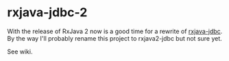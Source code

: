# rxjava-jdbc-2

With the release of RxJava 2 now is a good time for a rewrite of [rxjava-jdbc](https://github.com/davidmoten/rxjava-jdbc). By the way I'll probably rename this project to rxjava2-jdbc but not sure yet.

See wiki.
